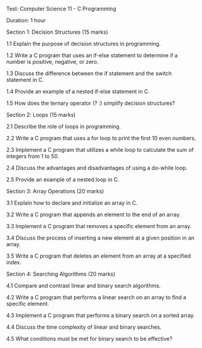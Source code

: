 Test: Computer Science 11 - C Programming

Duration: 1 hour

Section 1: Decision Structures (15 marks)

1.1 Explain the purpose of decision structures in programming.

1.2 Write a C program that uses an if-else statement to determine if a number is positive, negative, or zero.

1.3 Discuss the difference between the if statement and the switch statement in C.

1.4 Provide an example of a nested if-else statement in C.

1.5 How does the ternary operator (? :) simplify decision structures?

Section 2: Loops (15 marks)

2.1 Describe the role of loops in programming.

2.2 Write a C program that uses a for loop to print the first 10 even numbers.

2.3 Implement a C program that utilizes a while loop to calculate the sum of integers from 1 to 50.

2.4 Discuss the advantages and disadvantages of using a do-while loop.

2.5 Provide an example of a nested loop in C.

Section 3: Array Operations (20 marks)

3.1 Explain how to declare and initialize an array in C.

3.2 Write a C program that appends an element to the end of an array.

3.3 Implement a C program that removes a specific element from an array.

3.4 Discuss the process of inserting a new element at a given position in an array.

3.5 Write a C program that deletes an element from an array at a specified index.

Section 4: Searching Algorithms (20 marks)

4.1 Compare and contrast linear and binary search algorithms.

4.2 Write a C program that performs a linear search on an array to find a specific element.

4.3 Implement a C program that performs a binary search on a sorted array.

4.4 Discuss the time complexity of linear and binary searches.

4.5 What conditions must be met for binary search to be effective?
